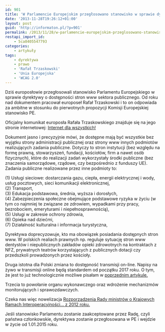 ```yaml
---
id: 901
title: 'W Parlamencie Europejskim przegłosowano stanowisko w sprawie dyrektywy o dostępności stron internetowych'
date: '2013-11-28T19:26:12+01:00'
layout: post
guid: 'http://informaton.pl/?p=901'
permalink: /2013/11/28/w-parlamencie-europejskim-przeglosowano-stanowisko-w-sprawie-dyrektywy-o-dostepnosci-stron-internetowych/
restapi_import_id:
    - 5ca8405547793
categories:
    - artykuły
tags:
    - dyrektywa
    - prawo
    - 'Rafał Trzaskowski'
    - 'Unia Europejska'
    - 'WCAG 2.0'
---
```


Dziś europosłowie przegłosowali stanowisko Parlamentu Europejskiego w sprawie dyrektywy o dostępności stron www sektora publicznego. Od roku nad dokumentem pracował europoseł Rafał Trzaskowski i to on odpowiada za ambitne w stosunku do pierwotnych propozycji Komisji Europejskiej stanowisko PE.

Oficjalny komunikat europosła Rafała Trzaskowskiego znajduje się na jego stronie internetowej: [Internet dla wszystkich!](http://archiwum.trzaskowski.pl/aktualnosci/internet-dla-wszystkich/)

Dokument jasno i precyzyjnie mówi, że dostępne mają być wszystkie bez wyjątku strony administracji publicznej oraz strony www innych podmiotów realizujących zadania publiczne. Dotyczy to stron instytucji (bez względu na formę prawną, stowarzyszeń, fundacji, kościołów, firm a nawet osób fizycznych), które do realizacji zadań wykorzystały środki publiczne (bez znaczenia samorządowe, rządowe, czy bezpośrednio z funduszy UE). Zadania publiczne realizowane przez inne podmioty to:

(1) Usługi sieciowe: dostarczania gazu, ciepła, energii elektrycznej i wody, usług pocztowych, sieci komunikacji elektronicznej,  
(2) Transport,  
(3) Edukacja podstawowa, średnia, wyższa i dorosłych,  
(4) Zabezpieczenia społeczne obejmujące podstawowe ryzyka w życiu (w tym co najmniej te związane ze zdrowiem, wypadkami przy pracy, bezrobociem, emeryturami i niepełnosprawnością),  
(5) Usługi w zakresie ochrony zdrowia,  
(6) Opieka nad dziećmi,  
(7) Działalność kulturalna i informacja turystyczna,

Dyrektywa doprecyzowuje, kto ma obowiązek posiadania dostępnych stron www. W polskich realiach prawnych np. reguluje sytuację stron www dentystów i niepublicznych zakładów opieki zdrowotnych na kontraktach z NFZ, prywatnych teatrów korzystających z publicznych dotacji czy przedszkoli prowadzonych przez kościoły.

Druga istotna dla Polski zmiana to dostępność transmisji on-line. Napisy na żywo w transmisji online będą standardem od początku 2017 roku. O tym, że jest to już technologicznie możliwe pisałam w [poprzednim artykule.](http://informaton.pl/?p=885)

Trzecia to powołanie organu wykonawczego oraz wdrożenie mechanizmów monitorujących i sprawozdawczych.

Czeka nas więc nowelizacja [Rozporządzenia Rady ministrów o Krajowych Ramach Interoperacyjności… z 2012 roku.](http://informaton.pl/?p=9)

Jeśli stanowisko Parlamentu zostanie zaakceptowane przez Radę, czyli państwa członkowskie, dyrektywa zostanie przegłosowana w PE i wejdzie w życie od 1.01.2015 roku.